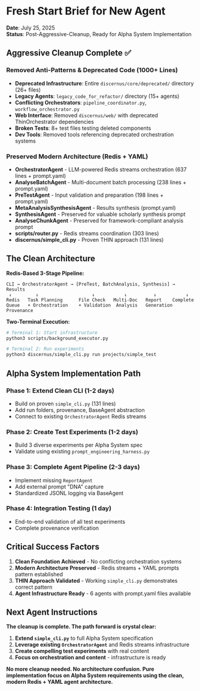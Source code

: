 # Fresh Start Brief for New Agent
**Date**: July 25, 2025  
**Status**: Post-Aggressive-Cleanup, Ready for Alpha System Implementation

## Aggressive Cleanup Complete ✅

### **Removed Anti-Patterns & Deprecated Code (1000+ Lines)**
- **Deprecated Infrastructure**: Entire `discernus/core/deprecated/` directory (26+ files)
- **Legacy Agents**: `legacy_code_for_refactor/` directory (15+ agents) 
- **Conflicting Orchestrators**: `pipeline_coordinator.py`, `workflow_orchestrator.py`
- **Web Interface**: Removed `discernus/web/` with deprecated ThinOrchestrator dependencies
- **Broken Tests**: 8+ test files testing deleted components
- **Dev Tools**: Removed tools referencing deprecated orchestration systems

### **Preserved Modern Architecture (Redis + YAML)**
- **OrchestratorAgent** - LLM-powered Redis streams orchestration (637 lines + prompt.yaml)
- **AnalyseBatchAgent** - Multi-document batch processing (238 lines + prompt.yaml)
- **PreTestAgent** - Input validation and preparation (198 lines + prompt.yaml)
- **MetaAnalysisSynthesisAgent** - Results synthesis (prompt.yaml)
- **SynthesisAgent** - Preserved for valuable scholarly synthesis prompt
- **AnalyseChunkAgent** - Preserved for framework-compliant analysis prompt
- **scripts/router.py** - Redis streams coordination (303 lines)
- **discernus/simple_cli.py** - Proven THIN approach (131 lines)

## The Clean Architecture

**Redis-Based 3-Stage Pipeline:**
```
CLI → OrchestratorAgent → [PreTest, BatchAnalysis, Synthesis] → Results
 ↓         ↓                    ↓           ↓          ↓           ↓
Redis   Task Planning      File Check   Multi-Doc   Report    Complete
Queue   + Orchestration    + Validation  Analysis   Generation  Provenance
```

**Two-Terminal Execution:**
```bash
# Terminal 1: Start infrastructure
python3 scripts/background_executor.py

# Terminal 2: Run experiments  
python3 discernus/simple_cli.py run projects/simple_test
```

## Alpha System Implementation Path

### **Phase 1: Extend Clean CLI (1-2 days)**
- Build on proven `simple_cli.py` (131 lines)
- Add run folders, provenance, BaseAgent abstraction
- Connect to existing `OrchestratorAgent` Redis streams

### **Phase 2: Create Test Experiments (1-2 days)**
- Build 3 diverse experiments per Alpha System spec
- Validate using existing `prompt_engineering_harness.py`

### **Phase 3: Complete Agent Pipeline (2-3 days)**
- Implement missing `ReportAgent` 
- Add external prompt "DNA" capture
- Standardized JSONL logging via BaseAgent

### **Phase 4: Integration Testing (1 day)**
- End-to-end validation of all test experiments
- Complete provenance verification

## Critical Success Factors

1. **Clean Foundation Achieved** - No conflicting orchestration systems
2. **Modern Architecture Preserved** - Redis streams + YAML prompts pattern established
3. **THIN Approach Validated** - Working `simple_cli.py` demonstrates correct pattern
4. **Agent Infrastructure Ready** - 6 agents with prompt.yaml files available

## Next Agent Instructions

**The cleanup is complete. The path forward is crystal clear:**

1. **Extend `simple_cli.py`** to full Alpha System specification
2. **Leverage existing `OrchestratorAgent`** and Redis streams infrastructure  
3. **Create compelling test experiments** with real content
4. **Focus on orchestration and content** - infrastructure is ready

**No more cleanup needed. No architecture confusion. Pure implementation focus on Alpha System requirements using the clean, modern Redis + YAML agent architecture.** 